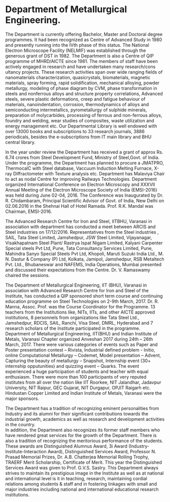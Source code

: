 # Department of Metallurgical Engineering. 

The Department is currently offering Bachelor, Master and Doctoral degree programmes. 
It had been recognized as Centre of Advanced Study in 1980 and presently running into the IVth phase of this status. 
The National Electron Microscope Facility (NELMIF) was established through the generous grant of DST in 1982. 
The Department is also a Centre of QIP programme of MHRD/AICTE since 1981.
The members of staff have been actively engaged in research and have undertaken many research/cons ultancy projects. 
These research activities span over wide ranging fields of nanomaterials characterization, quasicrystals, biomaterials, 
magnetic materials, spray forming, rapid solidification, mechanical alloying, powder metallurgy, modeling of phase diagram 
by CVM, phase transformation in steels and nonferrous alloys and structure property correlations, Advanced steels, 
severe plastic deformations, creep and fatigue behaviour of materials, nanoindentation, corrosion, thermodynamics of alloys 
and semiconducting intermetallics, pyrometallurgy of sulphide minerals, preparation of molycarbides, processing of ferrous and 
non-ferrous alloys, foundry and welding, wear studies of composites, waste utilization and energy management etc. 
Our Departmental Library is well endowed with over 13000 books and subscriptions to 33 research journals, 3886 periodicals, 
besides the e-subscriptions from IT main library and BHU central library.   
         
In the year under review the Department has received a grant of  approx Rs. 6.74 crores from Steel Development Fund,
Ministry of Steel,Govt. of India.  Under the programme, the Department has planned to procure a JMATPRO, ThermocalC with Steel 
database, Vaccuum Induction Melting Furnace, X-ray Diffractometer with Texture analysis etc. Department has Malaviya Chair to 
act as nodal Centre for improving Railways Technologies. 
Department organized International Conference on Electron Microscopy and XXXVII Annual Meeting of the Electron Microscope 
Society of India (EMSI-2016)  was held during June 02-04, 2016. The Conference was Inaugurated by Dr. R. Chidambaram,
Principal Scientific Advisor of Govt. of India, New Delhi on 02.06.2016 in the Shehnai Hall of Hotel Ramada. Prof. R.K. Mandal 
was Chairman, EMSI-2016.   
        
The Advanced Research Centre for Iron and Steel, IITBHU, Varanasi in association with department has conducted a meet between 
ARCIS and Steel industries on 17/12/2016. Representatives from the Steel industries , SAIL, Tata Steel Limited, Jamshedpur, 
JSW Steel Limited, Vijayanagar,  Visakhapatnam Steel Plant/ Rastrya Ispat Nigam Limited, Kalyani Carpenter Special steels 
Pvt Ltd, Pune, Tata Consultancy Services Limited, Pune, Mahindra Sanyo Special Steels Pvt Ltd, Khopoli, Maruti Suzuki India 
Ltd., M. N. Dastur & Company (P) Ltd, Kolkata, Jamipol, Jamshedpur,  RSB Metaltech Pvt. Ltd., Bhubaneswar and NAFEMS, 
India Operations, Mumbai presented and discussed their expectations from the Centre. Dr. V. Ramaswamy chaired the sessions.

The Department of Metallurgical Engineering, IIT (BHU), Varanasi in association with Advanced Research Centre for Iron and 
Steel of the Institute, has conducted a QIP sponsored short term course and continuing education programme on Steel 
Technologies on 2-9th March, 2017. Dr. R. Manna, Assoc. Prof.  was the Course Coordinator for the Programme. 13 teachers from 
the Institutions like, NITs, IITs, and other AICTE approved institutions, 8 personnels from organizations like Tata Steel Ltd., Jamshedpur, RDCIS, SAIL, Ranchi, Visa Steel, DMRL, Hyderabad and 7 research scholars of the Institute participated in the programme. 
Department of Metallurgical Engineering, IIT(BHU) and Indian Institute of Metals, Varanasi Chapter organized Anveshan 2017 
during 24th – 26th March, 2017. There were various categories of events such as Paper and Poster presentation contest – Rivista, Industrial defined problem - Initio, online Computational Metallurgy – Codemet, Model presentation – Advent, Capturing the beauty of metallurgy – Snapshot, Internship event (30+ internship opputunities) and quizzing event – Quarks. The event experienced a huge participation of students and teacher with equal enthusiasm. There were more than 100 participants of very reputed institutes from all over the nation like IIT Roorkee, NIT Jalandhar, Jadavpur University, NIT Raipur, GEC Gujarat, NIT Durgapur, OPJIT Raigarh etc. Hindustan Copper Limited and Indian Institute of Metals, Varanasi were the major sponsors.

The Department has a tradition of recognizing eminent personalities from Industry and its alumni for their significant 
contributions towards the industrial growth, academics as well as research and development activities in the country.   
In addition, the Department also recognizes its former staff members who have rendered great services for the growth of the 
Department.  There is also a tradition of recognizing the meritorious performance of the students. 
These awards are Distinguished Alumnus Award, 3i Award (Industry-Institute-Interaction Award), Distinguished Services Award,
Professor N. Prasad Memorial Prizes, Dr. A.B. Chatterjea Memorial Rolling Trophy, TRAERF Merit Scholarship, Certificate of
Merit. This year the Distinguished Services Award was  given to Prof. G.V.S. Sastry.
This Department always strives to maintain its prestigious image in the Institute as well as at national and 
international level is it in teaching, research, maintaining cordial relations among students & staff and in
fostering linkages with small and major industries including national and international educational research institutions.
